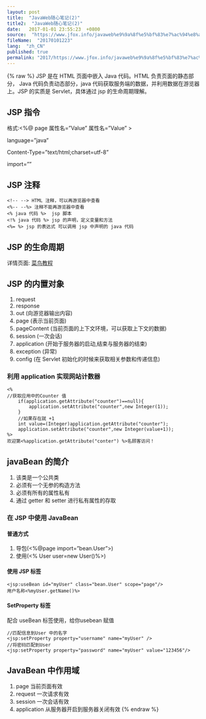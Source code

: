 ```yaml
---
layout: post
title:  "JavaWeb随心笔记(2)"
title2:  "JavaWeb随心笔记(2)"
date:   2017-01-01 23:55:23  +0800
source:  "https://www.jfox.info/javaweb%e9%9a%8f%e5%bf%83%e7%ac%94%e8%ae%b02.html"
fileName:  "20170101223"
lang:  "zh_CN"
published: true
permalink: "2017/https://www.jfox.info/javaweb%e9%9a%8f%e5%bf%83%e7%ac%94%e8%ae%b02.html"
---
```

{% raw %}
JSP 是在 HTML 页面中嵌入 Java 代码。HTML 负责页面的静态部分， Java 代码负责动态部分，java 代码获取服务端的数据，并利用数据在游览器上。JSP 的实质是 Servlet，具体通过 jsp 的生命周期理解。

## JSP 指令 

 格式:<%@ page 属性名=”Value” 属性名=”Value” > 

language=”java”

Content-Type=”text/html;charset=utf-8”

import=””

## JSP 注释 

    <!-- --> HTML 注释，可以再游览器中查看
    <%-- --%> 注释不能再游览器中查看
    <% java 代码 %>  jsp 脚本  
    <!% java 代码 %> jsp 的声明，定义变量和方法
    <%= %> jsp 的表达式 可以调用 jsp 中声明的 java 代码
    

## JSP 的生命周期 

 详情页面: [菜鸟教程](https://www.jfox.info/go.php?url=http://www.runoob.com/jsp/jsp-life-cycle.html)

## JSP 的内置对象 

1. request
2. response
3. out (向游览器输出内容)
4. page (表示当前页面)
5. pageContent (当前页面的上下文环境，可以获取上下文的数据)
6. session (一次会话)
7. application (开始于服务器的启动,结束与服务器的结束)
8. exception (异常)
9. config (在 Servlet 初始化的时候来获取相关参数和传递信息)

### 利用 application 实现网站计数器 

    <%
    //获取应用中的Counter 值
        if(application.getAttribute("counter")==null){
            application.setAttribute("counter",new Integer(1));
        }
        //如果存在就 +1
        int value=(Integer)application.getAttribute("counter");
        application.setAttribute("counter",new Integer(value+1));
    %>
    欢迎第<%application.getAttribute("conter") %>名顾客访问！
    

## javaBean 的简介 

1. 该类是一个公共类
2. 必须有一个无参的构造方法
3. 必须有所有的属性私有
4. 通过 getter 和 setter 进行私有属性的存取

### 在 JSP 中使用 JavaBean 

#### 普通方式 

1. 导包(<%@page import=”bean.User”>)
2. 使用(<% User user=new User()%>)

#### 使用 JSP 标签 

    <jsp:useBean id="myUser" class="bean.User" scope="page"/>
    用户名称<%myUser.getName()%>
    

#### SetProperty 标签 

配合 useBean 标签使用，给你usebean 赋值 

    //匹配信息到User 中的名字
    <jsp:setProperty property="username" name="myUser" />
    //将密码匹配到User
    <jsp:setProperty property="password" name="myUser" value="123456"/>
    

## JavaBean 中作用域 

1. page 当前页面有效
2. request 一次请求有效
3. session 一次会话有效
4. application 从服务器开启到服务器关闭有效
{% endraw %}